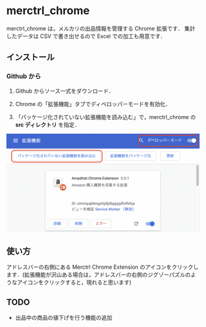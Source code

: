# merctrl_chrome

merctrl_chrome は，メルカリの出品情報を管理する Chrome 拡張です．
集計したデータは CSV で書き出せるので Excel での加工も用意です．

## インストール

### Github から

1. Github からソース一式をダウンロード．

2. Chrome の「拡張機能」タブでディベロッパーモードを有効化．

3. 「パッケージ化されていない拡張機能を読み込む」で，merctrl_chrome の **src ディレクトリ** を指定．

![スクリーンショット](img/usage_1.png)

## 使い方

アドレスバーの右側にある Merctrl Chrome Extension のアイコンをクリックします．(拡張機能が沢山ある場合は，アドレスバーの右側のジグゾーパズルのようなアイコンをクリックすると，現れると思います)


## TODO

- 出品中の商品の値下げを行う機能の追加
